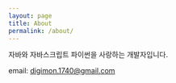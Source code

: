 ```yaml
---
layout: page
title: About
permalink: /about/
---
```


자바와 자바스크립트 파이썬을 사랑하는 개발자입니다.

email: digimon.1740@gmail.com